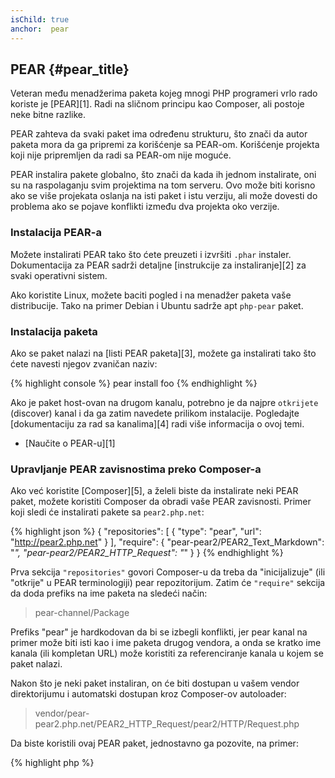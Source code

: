 ```yaml
---
isChild: true
anchor:  pear
---
```


## PEAR {#pear_title}

Veteran među menadžerima paketa kojeg mnogi PHP programeri vrlo rado koriste je [PEAR][1]. Radi na sličnom
principu kao Composer, ali postoje neke bitne razlike.

PEAR zahteva da svaki paket ima određenu strukturu, što znači da autor paketa mora da ga pripremi za korišćenje sa
PEAR-om. Korišćenje projekta koji nije pripremljen da radi sa PEAR-om nije moguće.

PEAR instalira pakete globalno, što znači da kada ih jednom instalirate, oni su na raspolaganju svim projektima na
tom serveru. Ovo može biti korisno ako se više projekata oslanja na isti paket i istu verziju, ali može dovesti do problema
ako se pojave konflikti između dva projekta oko verzije.

### Instalacija PEAR-a

Možete instalirati PEAR tako što ćete preuzeti i izvršiti `.phar` instaler. Dokumentacija za PEAR sadrži detaljne
[instrukcije za instaliranje][2] za svaki operativni sistem.

Ako koristite Linux, možete baciti pogled i na menadžer paketa vaše distribucije. Tako na primer Debian i Ubuntu
sadrže apt `php-pear` paket.

### Instalacija paketa

Ako se paket nalazi na [listi PEAR paketa][3], možete ga instalirati tako što ćete navesti njegov zvaničan naziv:

{% highlight console %}
pear install foo
{% endhighlight %}

Ako je paket host-ovan na drugom kanalu, potrebno je da najpre `otkrijete` (discover) kanal i da ga zatim navedete
prilikom instalacije. Pogledajte [dokumentaciju za rad sa kanalima][4] radi više informacija o ovoj temi.

* [Naučite o PEAR-u][1]

### Upravljanje PEAR zavisnostima preko Composer-a

Ako već koristite [Composer][5], a želeli biste da instalirate neki PEAR paket, možete koristiti
Composer da obradi vaše PEAR zavisnosti. Primer koji sledi će instalirati pakete sa `pear2.php.net`:

{% highlight json %}
{
    "repositories": [
        {
            "type": "pear",
            "url": "http://pear2.php.net"
        }
    ],
    "require": {
        "pear-pear2/PEAR2_Text_Markdown": "*",
        "pear-pear2/PEAR2_HTTP_Request": "*"
    }
}
{% endhighlight %}

Prva sekcija `"repositories"` govori Composer-u da treba da "inicijalizuje" (ili "otkrije" u PEAR terminologiji)
pear repozitorijum. Zatim će `"require"` sekcija da doda prefiks na ime paketa na sledeći način:

> pear-channel/Package

Prefiks "pear" je hardkodovan da bi se izbegli konflikti, jer pear kanal na primer može biti isti kao i ime paketa drugog vendora,
a onda se kratko ime kanala (ili kompletan URL) može koristiti za referenciranje kanala u kojem se paket nalazi.

Nakon što je neki paket instaliran, on će biti dostupan u vašem vendor direktorijumu i automatski dostupan kroz Composer-ov autoloader:

> vendor/pear-pear2.php.net/PEAR2_HTTP_Request/pear2/HTTP/Request.php

Da biste koristili ovaj PEAR paket, jednostavno ga pozovite, na primer:

{% highlight php %}
<?php
$request = new pear2\HTTP\Request();
{% endhighlight %}

* [Naučite više o upotrebi PEAR-a sa Composer-om][6]


[1]: http://pear.php.net/
[2]: http://pear.php.net/manual/en/installation.getting.php
[3]: http://pear.php.net/packages.php
[4]: http://pear.php.net/manual/en/guide.users.commandline.channels.php
[5]: #composer_and_packagist
[6]: http://getcomposer.org/doc/05-repositories.md#pear
